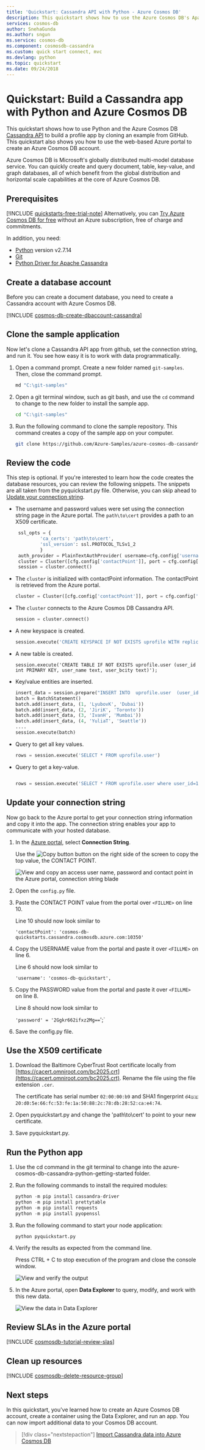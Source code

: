 ```yaml
---
title: 'Quickstart: Cassandra API with Python - Azure Cosmos DB'
description: This quickstart shows how to use the Azure Cosmos DB's Apache Cassandra API to create a profile application with Python.
services: cosmos-db
author: SnehaGunda
ms.author: sngun
ms.service: cosmos-db
ms.component: cosmosdb-cassandra
ms.custom: quick start connect, mvc
ms.devlang: python
ms.topic: quickstart
ms.date: 09/24/2018
---
```

# Quickstart: Build a Cassandra app with Python and Azure Cosmos DB

This quickstart shows how to use Python and the Azure Cosmos DB [Cassandra API](cassandra-introduction.md) to build a profile app by cloning an example from GitHub. This quickstart also shows you how to use the web-based Azure portal to create an Azure Cosmos DB account.

Azure Cosmos DB is Microsoft's globally distributed multi-model database service. You can quickly create and query document, table, key-value, and graph databases, all of which benefit from the global distribution and horizontal scale capabilities at the core of Azure Cosmos DB.   

## Prerequisites

[!INCLUDE [quickstarts-free-trial-note](../../includes/quickstarts-free-trial-note.md)] Alternatively, you can [Try Azure Cosmos DB for free](https://azure.microsoft.com/try/cosmosdb/) without an Azure subscription, free of charge and commitments.

In addition, you need:
* [Python](https://www.python.org/downloads/) version v2.7.14
* [Git](http://git-scm.com/)
* [Python Driver for Apache Cassandra](https://github.com/datastax/python-driver)

## Create a database account

Before you can create a document database, you need to create a Cassandra account with Azure Cosmos DB.

[!INCLUDE [cosmos-db-create-dbaccount-cassandra](../../includes/cosmos-db-create-dbaccount-cassandra.md)]

## Clone the sample application

Now let's clone a Cassandra API app from github, set the connection string, and run it. You see how easy it is to work with data programmatically. 

1. Open a command prompt. Create a new folder named `git-samples`. Then, close the command prompt.

    ```bash
    md "C:\git-samples"
    ```

2. Open a git terminal window, such as git bash, and use the `cd` command to change to the new folder to install the sample app.

    ```bash
    cd "C:\git-samples"
    ```

3. Run the following command to clone the sample repository. This command creates a copy of the sample app on your computer.

    ```bash
    git clone https://github.com/Azure-Samples/azure-cosmos-db-cassandra-python-getting-started.git
    ```

## Review the code

This step is optional. If you're interested to learn how the code creates the database resources, you can review the following snippets. The snippets are all taken from the pyquickstart.py file. Otherwise, you can skip ahead to [Update your connection string](#update-your-connection-string). 

* The username and password values were set using the connection string page in the Azure portal. The `path\to\cert` provides a path to an X509 certificate. 

   ```python
	ssl_opts = {
		    'ca_certs': 'path\to\cert',
		    'ssl_version': ssl.PROTOCOL_TLSv1_2
		    }
    auth_provider = PlainTextAuthProvider( username=cfg.config['username'], password=cfg.config['password'])
    cluster = Cluster([cfg.config['contactPoint']], port = cfg.config['port'], auth_provider=auth_provider, ssl_options=ssl_opts)
	session = cluster.connect()
   
   ```

* The `cluster` is initialized with contactPoint information. The contactPoint is retrieved from the Azure portal.

    ```python
   cluster = Cluster([cfg.config['contactPoint']], port = cfg.config['port'], auth_provider=auth_provider)
    ```

* The `cluster` connects to the Azure Cosmos DB Cassandra API.

    ```python
    session = cluster.connect()
    ```

* A new keyspace is created.

    ```python
   session.execute('CREATE KEYSPACE IF NOT EXISTS uprofile WITH replication = {\'class\': \'NetworkTopologyStrategy\', \'datacenter1\' : \'1\' }')
    ```

* A new table is created.

   ```
   session.execute('CREATE TABLE IF NOT EXISTS uprofile.user (user_id int PRIMARY KEY, user_name text, user_bcity text)');
   ```

* Key/value entities are inserted.

    ```Python
    insert_data = session.prepare("INSERT INTO  uprofile.user  (user_id, user_name , user_bcity) VALUES (?,?,?)")
    batch = BatchStatement()
    batch.add(insert_data, (1, 'LyubovK', 'Dubai'))
    batch.add(insert_data, (2, 'JiriK', 'Toronto'))
    batch.add(insert_data, (3, 'IvanH', 'Mumbai'))
    batch.add(insert_data, (4, 'YuliaT', 'Seattle'))
    ....
    session.execute(batch)
    ```

* Query to get all key values.

    ```Python
    rows = session.execute('SELECT * FROM uprofile.user')
    ```  
    
* Query to get a key-value.

    ```Python
    
    rows = session.execute('SELECT * FROM uprofile.user where user_id=1')
    ```  

## Update your connection string

Now go back to the Azure portal to get your connection string information and copy it into the app. The connection string enables your app to communicate with your hosted database.

1. In the [Azure portal](http://portal.azure.com/), select **Connection String**. 

    Use the ![Copy button](./media/create-cassandra-python/copy.png) button on the right side of the screen to copy the top value, the CONTACT POINT.

    ![View and copy an access user name, password and contact point in the Azure portal, connection string blade](./media/create-cassandra-python/keys.png)

2. Open the `config.py` file. 

3. Paste the CONTACT POINT value from the portal over `<FILLME>` on line 10.

    Line 10 should now look similar to 

    `'contactPoint': 'cosmos-db-quickstarts.cassandra.cosmosdb.azure.com:10350'`

4. Copy the USERNAME value from the portal and paste it over `<FILLME>` on line 6.

    Line 6 should now look similar to 

    `'username': 'cosmos-db-quickstart',`
    
5. Copy the PASSWORD value from the portal and paste it over `<FILLME>` on line 8.

    Line 8 should now look similar to

    `'password' = '2Ggkr662ifxz2Mg==`';`

6. Save the config.py file.
    
## Use the X509 certificate

1. Download the Baltimore CyberTrust Root certificate locally from [https://cacert.omniroot.com/bc2025.crt](https://cacert.omniroot.com/bc2025.crt). Rename the file using the file extension `.cer`.

   The certificate has serial number `02:00:00:b9` and SHA1 fingerprint `d4🇩🇪20:d0:5e:66:fc:53:fe:1a:50:88:2c:78:db:28:52:ca:e4:74`. 

2. Open pyquickstart.py and change the 'path\to\cert' to point to your new certificate.

3. Save pyquickstart.py.

## Run the Python app

1. Use the cd command in the git terminal to change into the azure-cosmos-db-cassandra-python-getting-started folder. 

2. Run the following commands to install the required modules:

    ```python
    python -m pip install cassandra-driver
    python -m pip install prettytable
    python -m pip install requests
    python -m pip install pyopenssl
    ```

2. Run the following command to start your node application:

    ```
    python pyquickstart.py
    ```

3. Verify the results as expected from the command line.

    Press CTRL + C to stop execution of the program and close the console window. 

    ![View and verify the output](./media/create-cassandra-python/output.png)
    
4. In the Azure portal, open **Data Explorer** to query, modify, and work with this new data. 

    ![View the data in Data Explorer](./media/create-cassandra-python/data-explorer.png)

## Review SLAs in the Azure portal

[!INCLUDE [cosmosdb-tutorial-review-slas](../../includes/cosmos-db-tutorial-review-slas.md)]

## Clean up resources

[!INCLUDE [cosmosdb-delete-resource-group](../../includes/cosmos-db-delete-resource-group.md)]

## Next steps

In this quickstart, you've learned how to create an Azure Cosmos DB account, create a container using the Data Explorer, and run an app. You can now import additional data to your Cosmos DB account. 

> [!div class="nextstepaction"]
> [Import Cassandra data into Azure Cosmos DB](cassandra-import-data.md)

